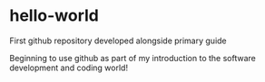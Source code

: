 # hello-world
First github repository developed alongside primary guide

Beginning to use github as part of my introduction to the software development and coding world!
